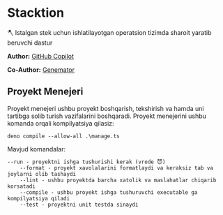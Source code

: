 # Stacktion

🪓 Istalgan stek uchun ishlatilayotgan operatsion tizimda sharoit yaratib
beruvchi dastur

**Author:** [GitHub Copilot](https://copilot.github.com/)

**Co-Author:** [Genemator](https://github.com/genemators)

## Proyekt Menejeri

Proyekt menejeri ushbu proyekt boshqarish, tekshirish va hamda uni tartibga
solib turish vazifalarini boshqaradi. Proyekt menejerini ushbu komanda orqali
kompilyatsiya qilasiz:

```shell
deno compile --allow-all .\manage.ts
```

Mavjud komandalar:

```
--run - proyektni ishga tushurishi kerak (vrode 😈)
	--format - proyekt xavolalarini formatlaydi va keraksiz tab va joylarni olib tashaydi
	--lint - ushbu proyektda barcha xatolik va maslahatlar chiqarib korsatadi
	--compile - ushbu proyekt ishga tushuruvchi executable ga kompilyatsiya qiladi
	--test - proyektni unit testda sinaydi
```
